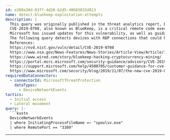 ```yaml
---
id: e380a30d-03ff-4d20-b2d5-d0683033d813
name: detect-bluekeep-exploitation-attempts
description: |
  This query was originally published in the threat analytics report, Exploitation of CVE-2019-0708 (BlueKeep).
  CVE-2019-0708, also known as BlueKeep, is a critical remote code execution vulnerability involving RDP. Soon after its disclosure, the NSA issued a rare advisory about this vulnerability, out of concern that it could be used to quickly spread malware. Attackers have since used this vulnerability to install cryptocurrency miners on targets.
  Microsoft has issued updates for this vulnerability, as well as guidance for protecting operating systems that we no longer support. Microsoft Defender ATP also contains behavioral detections for defending against this threat.
  The following query detects devices with RDP connections that could be exploitation attempts.
  References:
  https://nvd.nist.gov/vuln/detail/CVE-2019-0708
  https://www.nsa.gov/News-Features/News-Stories/Article-View/Article/1865726/nsa-cybersecurity-advisory-patch-remote-desktop-services-on-legacy-versions-of/
  https://www.wired.com/story/bluekeep-hacking-cryptocurrency-mining/
  https://portal.msrc.microsoft.com/security-guidance/advisory/CVE-2019-0708
  https://support.microsoft.com/help/4500705/customer-guidance-for-cve-2019-0708
  https://www.microsoft.com/security/blog/2019/11/07/the-new-cve-2019-0708-rdp-exploit-attacks-explained/
requiredDataConnectors:
  - connectorId: MicrosoftThreatProtection
    dataTypes:
      - DeviceNetworkEvents
tactics:
  - Initial access
  - Lateral movement
query: |-
  ```kusto
  DeviceNetworkEvents
  | where InitiatingProcessFileName =~ "spoolsv.exe"
  | where RemotePort == "3389"
  ```
---
```


